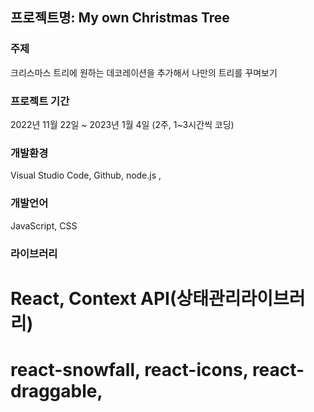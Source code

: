 ## 프로젝트명: My own Christmas Tree
### 주제
크리스마스 트리에 원하는 데코레이션을 추가해서 나만의 트리를 꾸며보기
### 프로젝트 기간 
2022년 11월 22일 ~ 2023년 1월 4일 (2주, 1~3시간씩 코딩)
### 개발환경
Visual Studio Code, Github, node.js , 
### 개발언어
JavaScript, CSS
### 라이브러리
# React, Context API(상태관리라이브러리)
# react-snowfall, react-icons, react-draggable, 

